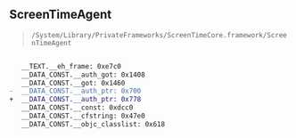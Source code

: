 ## ScreenTimeAgent

> `/System/Library/PrivateFrameworks/ScreenTimeCore.framework/ScreenTimeAgent`

```diff

   __TEXT.__eh_frame: 0xe7c0
   __DATA_CONST.__auth_got: 0x1408
   __DATA_CONST.__got: 0x1460
-  __DATA_CONST.__auth_ptr: 0x700
+  __DATA_CONST.__auth_ptr: 0x778
   __DATA_CONST.__const: 0xdcc0
   __DATA_CONST.__cfstring: 0x47e0
   __DATA_CONST.__objc_classlist: 0x618

```
